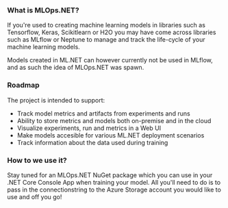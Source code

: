 ### What is MLOps.NET?
If you're used to creating machine learning models in libraries such as Tensorflow, Keras, Scikitlearn or H2O you may have come across libraries such as MLflow or Neptune to manage and track the life-cycle of your machine learning models. 

Models created in ML.NET can however currently not be used in MLflow, and as such the idea of MLOps.NET was spawn.

### Roadmap
The project is intended to support:
- Track model metrics and artifacts from experiments and runs
- Ability to store metrics and models both on-premise and in the cloud
- Visualize experiments, run and metrics in a Web UI
- Make models accesible for various ML.NET deployment scenarios
- Track information about the data used during training

### How to we use it?
Stay tuned for an MLOps.NET NuGet package which you can use in your .NET Core Console App when training your model.
All you'll need to do is to pass in the connectionstring to the Azure Storage account you would like to use and off you go!
